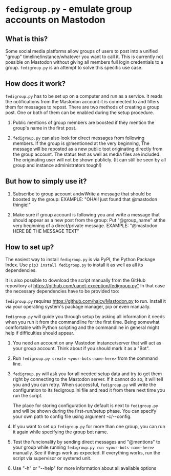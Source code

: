 `fedigroup.py` - emulate group accounts on Mastodon
=================================================

What is this?
-------------

Some social media platforms allow groups of users to post into a unified "group"
timeline/instance/whatever you want to call it. This is currently not possible
on Mastodon without giving all members full login credentials to a group.
`fedigroup.py` is an attempt to solve this specific use case.

How does it work?
-----------------

`fedigroup.py` has to be set up on a computer and run as a service. It reads the
notifications from the Mastodon account it is connected to and filters them for
messages to repost. There are two methods of creating a group post. One or both
of them can be enabled during the setup procedure.

1. Public mentions of group members are boosted if they mention the group's
   name in the first post.

2. `fedigroup.py` can also look for direct messages from following members. If the
   group is @mentioned at the very beginning, The message will be reposted as
   a new public toot originating directly from the group account. The status
   text as well as media files are included. The originating user will not be
   shown publicly. (It can still be seen by all group and instance
   administrators tough!)

But how to simply use it?
-------------------------

1. Subscribe to group account andwWrite a message that should be boosted by the group:
   EXAMPLE: "OHAI! just found that @mastodon thingie!"

2. Make sure if group account is following you and write a message that should appear as a new post from the group:
   Put "@group_name" at the very beginning of a direct/private message.
   EXAMPLE: "@mastodon HERE BE THE MESSAGE TEXT"

How to set up?
--------------

The easiest way to install `fedigroup.py` is via PyPI, the Python Package Index.
Use `pip3 install fedigroup.py` to install it as well as all its dependencies.

It is also possible to download the script manually from the GitHub repository at
<https://github.com/uanet-exception/fedigroup.py"> In that case the necessary dependencies
have to be provided too:

`fedigroup.py` requires <https://github.com/halcy/Mastodon.py> to run. Install it via your
operating system's package manager, pip or even manually.

`fedigroup.py` will guide you through setup by asking all information it needs
when you run it from the commandline for the first time. Being somewhat
comfortable with Python scripting and the commandline in general might help
if difficulties should appear.

1. You need an account on any Mastodon instance/server that will act as your
   group account. Think about if you should mark it as a "Bot".

2. Run `fedigroup.py create <your-bots-name-here>` from the command line.

3. `fedigroup.py` will ask you for all needed setup data and try to get them
   right by connecting to the Mastodon server. If it cannot do so, it will
   tell you and you can retry. When successful, `fedigroup.py` will write the
   configuration to its fedigroup.ini file and read it from there next time
   you run the script.

   The place for storing configuration by default is next to `fedigroup.py` and
   will be shown during the first-run/setup phase.  You can specify your own path
   to config file using argument -c/--config.

4. If you want to set up `fedigroup.py` for more than one group, you can run it
   again while specifying the group bot name.

5. Test the funcionality by sending direct messages and "@mentions" to your
   group while running `fedigroup.py run <your-bots-name-here>` manually.
   See if things work as expected.
   If everything works, run the script via supervisor or systemd unit.

6. Use "-h" or "--help" for more information about all available options

